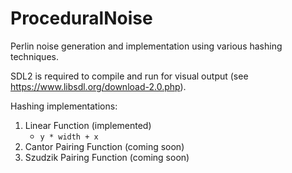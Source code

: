 # ProceduralNoise

Perlin noise generation and implementation using various hashing techniques.

SDL2 is required to compile and run for visual output (see https://www.libsdl.org/download-2.0.php).

Hashing implementations:

  1. Linear Function (implemented)
      - `y * width + x`
  2. Cantor Pairing Function (coming soon)
  3. Szudzik Pairing Function (coming soon)
